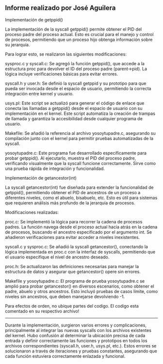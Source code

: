 ## Informe realizado por José Aguilera

Implementación de getppid()

La implementación de la syscall getppid() permite obtener el PID del proceso padre del proceso actual. Esto es crucial para el manejo y control de procesos, permitiendo que un proceso hijo obtenga información sobre su jerarquía.

Para lograr esto, se realizaron las siguientes modificaciones:

sysproc.c y syscall.c: Se agregó la función getppid(), que accede a la estructura proc para devolver el ID del proceso padre (parent->pid). La lógica incluye verificaciones básicas para evitar errores.

syscall.h y user.h: Se definió la syscall getppid y su prototipo para que pueda ser invocada desde el espacio de usuario, permitiendo la correcta integración entre kernel y usuario.

usys.pl: Este script se actualizó para generar el código de enlace que conecta las llamadas a getppid() desde el espacio de usuario con su implementación en el kernel. Este script automatiza la creación de trampas de llamada y garantiza la accesibilidad desde cualquier programa de usuario.

Makefile: Se añadió la referencia al archivo yosoytupadre.c, asegurando su compilación junto con el kernel para permitir pruebas automatizadas de la syscall.

yosoytupadre.c: Este programa fue desarrollado específicamente para probar getppid(). Al ejecutarlo, muestra el PID del proceso padre, verificando visualmente que la syscall funcione correctamente. Sirve como una prueba rápida de integración y funcionalidad.

Implementación de getancestor(int)

La syscall getancestor(int) fue diseñada para extender la funcionalidad de getppid(), permitiendo obtener el PID de ancestros de un proceso a diferentes niveles, como el abuelo, bisabuelo, etc. Esto es útil para sistemas que requieren análisis más profundo de la jerarquía de procesos.

Modificaciones realizadas:

proc.c: Se implementó la lógica para recorrer la cadena de procesos padres. La función navega desde el proceso actual hacia atrás en la cadena de procesos, buscando el ancestro especificado por el argumento int. Se añadieron verificaciones para evitar acceder a niveles inexistentes.

syscall.c y sysproc.c: Se añadió la syscall getancestor(), conectando la lógica implementada en proc.c con la interfaz de syscalls, permitiendo que el usuario especifique el nivel de ancestro deseado.

proc.h: Se actualizaron las definiciones necesarias para manejar la estructura de datos y asegurar que getancestor() opere sin errores.

Makefile y yosoytupadre.c: El programa de prueba yosoytupadre.c se amplió para probar getancestor() en diversos escenarios, como obtener el padre, abuelo y otros ancestros. Esto incluyó pruebas de casos límite, como niveles sin ancestros, que deben manejarse devolviendo -1.

Para efectos de orden, no ubique partes del codigo.
El codigo esta comentado en su respectivo archivo!

----------  ----------  ----------  ----------  ----------  ----------  ----------

Durante la implementación, surgieron varios errores y complicaciones, principalmente al integrar las nuevas syscalls con los archivos existentes del kernel. Hubo confusión al determinar la ubicación precisa de cada entrada y definir correctamente las funciones y prototipos en todos los archivos correspondientes (syscall.h, user.h, usys.pl, etc.). Estos errores se solucionaron a través de iteraciones y pruebas constantes, asegurando que cada función estuviera correctamente enlazada y funcional.